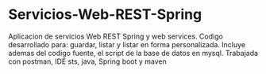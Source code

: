 # Servicios-Web-REST-Spring
Aplicacion de servicios Web REST Spring y web services.
Codigo desarrollado para: guardar, listar y listar en forma personalizada.
Incluye ademas del codigo fuente, el script de la base de datos en mysql.
Trabajada con postman, IDE sts, java, Spring boot y maven 
